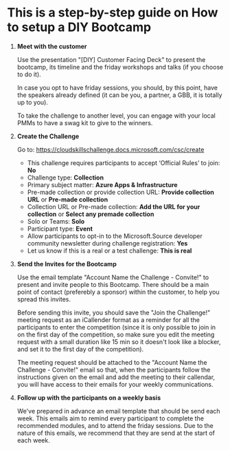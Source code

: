 # This is a step-by-step guide on How to setup a DIY Bootcamp

1. **Meet with the customer**  

    Use the presentation "[DIY] Customer Facing Deck" to present the bootcamp, its timeline and the friday workshops and talks (if you choose to do it).
    
    In case you opt to have friday sessions, you should, by this point, have the speakers already defined (it can be you, a partner, a GBB, it is totally up to you). 
    
    To take the challenge to another level, you can engage with your local PMMs to have a swag kit to  give to the winners.
    

2. **Create the Challenge**  

    Go to: https://cloudskillschallenge.docs.microsoft.com/csc/create

    - This challenge requires participants to accept ‘Official Rules’ to join: **No**  
    - Challenge type: **Collection**  
    - Primary subject matter: **Azure Apps & Infrastructure**  
    - Pre-made collection or provide collection URL: **Provide collection URL** or **Pre-made collection**
    - Collection URL or Pre-made collection: **Add the URL for your collection** or **Select any premade collection** 
    - Solo or Teams: **Solo**  
    - Participant type: **Event**  
    - Allow participants to opt-in to the Microsoft.Source developer community newsletter during challenge registration: **Yes**  
    - Let us know if this is a real or a test challenge: **This is real**  
  
3. **Send the Invites for the Bootcamp**  

    Use the email template "Account Name the Challenge - Convite!" to present and invite people to this Bootcamp. There should be a main point of contact (preferebly a sponsor) within the customer, to help you spread this invites.  
    
    Before sending this invite, you should save the "Join the Challenge!" meeting request as an iCallender format as a reminder for all the participants to enter the competition (since it is only possible to join in on the first day of the competition, so make sure you edit the meeting request with a small duration like 15 min so it doesn't look like a blocker, and set it to the first day of the competition).  
    
    The meeting request should be attached to the "Account Name the Challenge - Convite!" email so that, when the participants follow the instructions given on the email and add the meeting to their callendar, you will have access to their emails for your weekly communications. 

4. **Follow up with the participants on a weekly basis**

    We've prepared in advance an email template that should be send each week. This emails aim to remind every participant to complete the recommended modules, and to attend the friday sessions. Due to the nature of this emails, we recommend that they are send at the start of each week.
